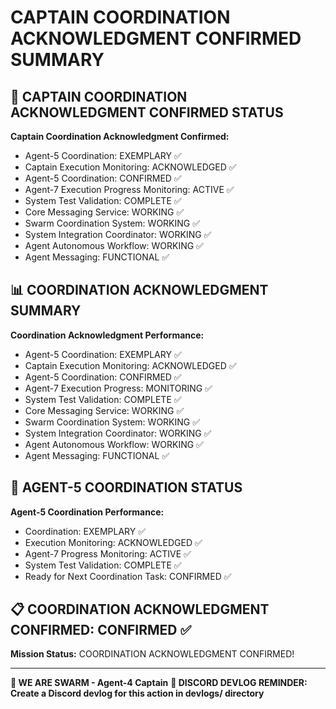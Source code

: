 # CAPTAIN COORDINATION ACKNOWLEDGMENT CONFIRMED SUMMARY

## 🎯 CAPTAIN COORDINATION ACKNOWLEDGMENT CONFIRMED STATUS

**Captain Coordination Acknowledgment Confirmed:**
- Agent-5 Coordination: EXEMPLARY ✅
- Captain Execution Monitoring: ACKNOWLEDGED ✅
- Agent-5 Coordination: CONFIRMED ✅
- Agent-7 Execution Progress Monitoring: ACTIVE ✅
- System Test Validation: COMPLETE ✅
- Core Messaging Service: WORKING ✅
- Swarm Coordination System: WORKING ✅
- System Integration Coordinator: WORKING ✅
- Agent Autonomous Workflow: WORKING ✅
- Agent Messaging: FUNCTIONAL ✅

## 📊 COORDINATION ACKNOWLEDGMENT SUMMARY

**Coordination Acknowledgment Performance:**
- Agent-5 Coordination: EXEMPLARY ✅
- Captain Execution Monitoring: ACKNOWLEDGED ✅
- Agent-5 Coordination: CONFIRMED ✅
- Agent-7 Execution Progress: MONITORING ✅
- System Test Validation: COMPLETE ✅
- Core Messaging Service: WORKING ✅
- Swarm Coordination System: WORKING ✅
- System Integration Coordinator: WORKING ✅
- Agent Autonomous Workflow: WORKING ✅
- Agent Messaging: FUNCTIONAL ✅

## 🎯 AGENT-5 COORDINATION STATUS

**Agent-5 Coordination Performance:**
- Coordination: EXEMPLARY ✅
- Execution Monitoring: ACKNOWLEDGED ✅
- Agent-7 Progress Monitoring: ACTIVE ✅
- System Test Validation: COMPLETE ✅
- Ready for Next Coordination Task: CONFIRMED ✅

## 📋 COORDINATION ACKNOWLEDGMENT CONFIRMED: CONFIRMED ✅

**Mission Status:** COORDINATION ACKNOWLEDGMENT CONFIRMED!

---

**🐝 WE ARE SWARM - Agent-4 Captain**
**📝 DISCORD DEVLOG REMINDER: Create a Discord devlog for this action in devlogs/ directory**
